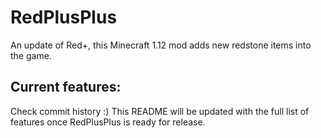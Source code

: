 # RedPlusPlus
An update of Red+, this Minecraft 1.12 mod adds new redstone items into the game.

## Current features:
Check commit history :) This README will be updated with the full list of features once RedPlusPlus is ready for release.